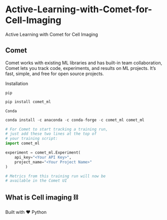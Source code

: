 # Active-Learning-with-Comet-for-Cell-Imaging
Active Learning with Comet for Cell Imaging

## Comet
Comet works with existing ML libraries and has built-in team collaboration, Comet lets you track code, experiments, and results on ML projects. It’s fast, simple, and free for open source projects.

Installation

`pip`

```python
pip install comet_ml
```

`Conda`

```python
conda install -c anaconda -c conda-forge -c comet_ml comet_ml
```


```python
# For Comet to start tracking a training run,
# just add these two lines at the top of
# your training script:
import comet_ml

experiment = comet_ml.Experiment(
    api_key="<Your API Key>",
    project_name="<Your Project Name>"
)

# Metrics from this training run will now be
# available in the Comet UI
```

## What is Cell imaging ⛓



Built with ❤ Python
